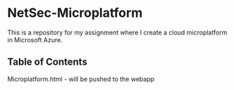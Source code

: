 # NetSec-Microplatform
This is a repository for my assignment where I create a cloud microplatform in Microsoft Azure.

## Table of Contents
Microplatform.html - will be pushed to the webapp
